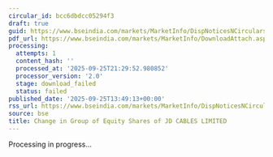 ```yaml
---
circular_id: bcc6dbdcc05294f3
draft: true
guid: https://www.bseindia.com/markets/MarketInfo/DispNoticesNCirculars.aspx?Noticeid={82558593-2AC0-40AF-AB86-64637246079F}&noticeno=20250925-54&dt=09/25/2025&icount=54&totcount=65&flag=0
pdf_url: https://www.bseindia.com/markets/MarketInfo/DownloadAttach.aspx?id=20250925-54&attachedId=
processing:
  attempts: 1
  content_hash: ''
  processed_at: '2025-09-25T21:29:52.980852'
  processor_version: '2.0'
  stage: download_failed
  status: failed
published_date: '2025-09-25T13:49:13+00:00'
rss_url: https://www.bseindia.com/markets/MarketInfo/DispNoticesNCirculars.aspx?Noticeid={82558593-2AC0-40AF-AB86-64637246079F}&noticeno=20250925-54&dt=09/25/2025&icount=54&totcount=65&flag=0
source: bse
title: Change in Group of Equity Shares of JD CABLES LIMITED
---
```


Processing in progress...